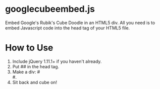 googlecubeembed.js
==================

Embed Google's Rubik's Cube Doodle in an HTML5 div. All you need is to embed Javascript code into the head tag of your HTML5 file.

How to Use
==================

1. Include jQuery 1.11.1+ if you haven't already.
2. Put #<script src="http://molarmanful.github.io/googlecubeembed/googlecubeembed.js"></script># in the head tag.
3. Make a div: #<div class="googlecubeembed"></div>#.
4. Sit back and cube on!
